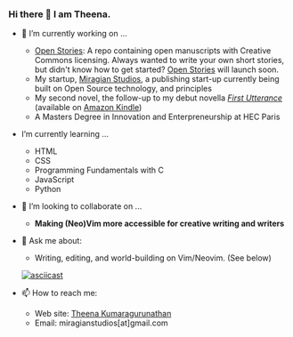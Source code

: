 ### Hi there 👋 I am Theena. 



- 🔭 I’m currently working on ...
    *  [Open Stories](https://theena.net/open_stories/): A repo containing open manuscripts with Creative Commons licensing. Always wanted to write your own short stories, but didn't know how to get started? [Open Stories](https://theena.net/open_stories/) will launch soon.  
    *  My startup, [Miragian Studios](http://miragian.com/), a publishing start-up currently being built on Open Source technology, and principles
    *  My second novel, the follow-up to my debut novella [*First Utterance*](https://www.goodreads.com/en/book/show/29616237-first-utterance) (available on [Amazon Kindle](https://www.amazon.com/First-Utterance-Miragian-Cycles-Book-ebook/dp/B08MBX8GRZ))
    *  A Masters Degree in Innovation and Enterpreneurship at HEC Paris
-  I’m currently learning ...
   * HTML 
   * CSS 
   * Programming Fundamentals with C
   * JavaScript
   * Python
- 👯 I’m looking to collaborate on ...
   - **Making (Neo)Vim more accessible for creative writing and writers**
- 💬 Ask me about: 
   - Writing, editing, and world-building on Vim/Neovim. (See below)
   
   [![asciicast](https://asciinema.org/a/19tgYOtiDezUSkELtXGbIJ0QN.svg)](https://asciinema.org/a/19tgYOtiDezUSkELtXGbIJ0QN)


- 📫 How to reach me: 
   - Web site: [Theena Kumaragurunathan](https://theena.net/)
   - Email: miragianstudios[at]gmail.com

                                    





